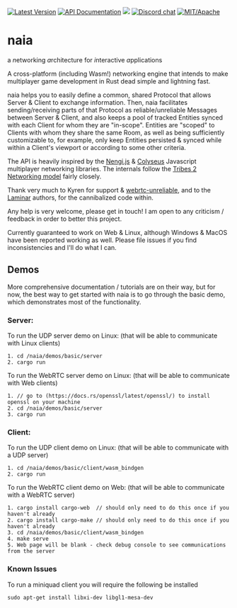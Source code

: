 [![Latest Version](https://img.shields.io/crates/v/naia-server.svg)](https://crates.io/crates/naia-server)
[![API Documentation](https://docs.rs/naia-server/badge.svg)](https://docs.rs/naia-server)
![](https://tokei.rs/b1/github/naia-rs/naia)
[![Discord chat](https://img.shields.io/discord/764975354913619988.svg?label=discord%20chat)](https://discord.gg/fD6QCtX)
[![MIT/Apache][s3]][l3]

[s3]: https://img.shields.io/badge/license-MIT%2FApache-blue.svg
[l3]: docs/LICENSE-MIT

# naia
a *n*etworking *a*rchitecture for *i*nteractive *a*pplications

A cross-platform (including Wasm!) networking engine that intends to make multiplayer game development in Rust dead simple and lightning fast.

naia helps you to easily define a common, shared Protocol that allows Server & Client to exchange information. Then, naia facilitates sending/receiving parts of that Protocol as reliable/unreliable Messages between Server & Client, and also keeps a pool of tracked Entities synced with each Client for whom they are "in-scope". Entities are "scoped" to Clients with whom they share the same Room, as well as being sufficiently customizable to, for example, only keep Entities persisted & synced while within a Client's viewport or according to some other criteria.

The API is heavily inspired by the [Nengi.js](https://github.com/timetocode/nengi) & [Colyseus](https://github.com/colyseus/colyseus) Javascript multiplayer networking libraries. The internals follow the [Tribes 2 Networking model](https://www.gamedevs.org/uploads/tribes-networking-model.pdf) fairly closely.

Thank very much to Kyren for support & [webrtc-unreliable](https://github.com/kyren/webrtc-unreliable), and to the [Laminar](https://github.com/amethyst/laminar) authors, for the cannibalized code within.

Any help is very welcome, please get in touch! I am open to any criticism / feedback in order to better this project.

Currently guaranteed to work on Web & Linux, although Windows & MacOS have been reported working as well. Please file issues if you find inconsistencies and I'll do what I can.

## Demos

More comprehensive documentation / tutorials are on their way, but for now, the best way to get started with naia is to go through the basic demo, which demonstrates most of the functionality.

### Server:

To run the UDP server demo on Linux: (that will be able to communicate with Linux clients)

    1. cd /naia/demos/basic/server
    2. cargo run

To run the WebRTC server demo on Linux: (that will be able to communicate with Web clients)

    1. // go to (https://docs.rs/openssl/latest/openssl/) to install openssl on your machine
    2. cd /naia/demos/basic/server
    3. cargo run

### Client:

To run the UDP client demo on Linux: (that will be able to communicate with a UDP server)

    1. cd /naia/demos/basic/client/wasm_bindgen
    2. cargo run

To run the WebRTC client demo on Web: (that will be able to communicate with a WebRTC server)

    1. cargo install cargo-web  // should only need to do this once if you haven't already
    2. cargo install cargo-make // should only need to do this once if you haven't already
    3. cd /naia/demos/basic/client/wasm_bindgen
    4. make serve
    5. Web page will be blank - check debug console to see communications from the server

### Known Issues

To run a miniquad client you will require the following be installed

    sudo apt-get install libxi-dev libgl1-mesa-dev